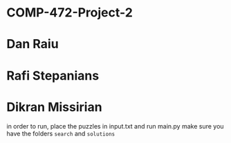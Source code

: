 # COMP-472-Project-2

# Dan Raiu
# Rafi Stepanians
# Dikran Missirian

in order to run, place the puzzles in input.txt and run main.py
make sure you have the folders `search` and `solutions`

